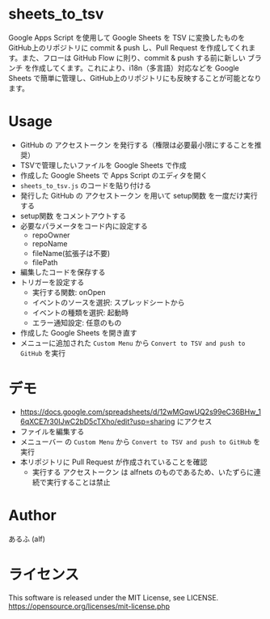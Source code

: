 # sheets_to_tsv
Google Apps Script を使用して Google Sheets を TSV に変換したものを GitHub上のリポジトリに commit & push し、Pull Request を作成してくれます。また、フローは GitHub Flow に則り、commit & push する前に新しい ブランチ を作成してくます。これにより、i18n（多言語）対応などを Google Sheets で簡単に管理し、GitHub上のリポジトリにも反映することが可能となります。

# Usage
- GitHub の アクセストークン を発行する（権限は必要最小限にすることを推奨）
- TSVで管理したいファイルを Google Sheets で作成
- 作成した Google Sheets で Apps Script のエディタを開く
- `sheets_to_tsv.js` のコードを貼り付ける
- 発行した GitHub の アクセストークン を用いて setup関数 を一度だけ実行する
- setup関数 をコメントアウトする
- 必要なパラメータをコード内に設定する
  - repoOwner
  - repoName
  - fileName(拡張子は不要)
  - filePath
- 編集したコードを保存する
- トリガーを設定する
  - 実行する関数: onOpen
  - イベントのソースを選択: スプレッドシートから
  - イベントの種類を選択: 起動時
  - エラー通知設定: 任意のもの
- 作成した Google Sheets を開き直す
- メニューに追加された `Custom Menu` から `Convert to TSV and push to GitHub` を実行

# デモ
- https://docs.google.com/spreadsheets/d/12wMGqwUQ2s99eC36BHw_16qXCE7r30IJwC2bD5cTXho/edit?usp=sharing にアクセス
- ファイルを編集する
- メニューバー の `Custom Menu` から `Convert to TSV and push to GitHub` を実行
- 本リポジトリに Pull Request が作成されていることを確認
  - 実行する アクセストークン は alfnets のものであるため、いたずらに連続で実行することは禁止

# Author
あるふ (alf)

# ライセンス
This software is released under the MIT License, see LICENSE.
https://opensource.org/licenses/mit-license.php
